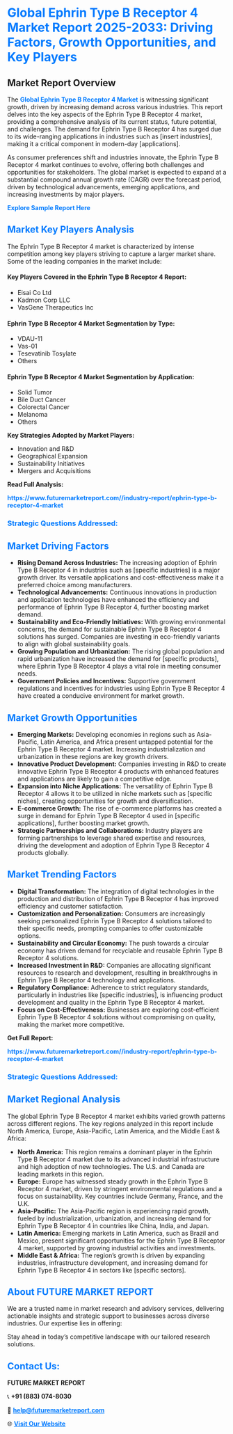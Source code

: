 <h1 style="color: #007BFF;">Global Ephrin Type B Receptor 4 Market Report 2025-2033: Driving Factors, Growth Opportunities, and Key Players</h1>

<section id="overview">
<h2>Market Report Overview</h2>
<p>The <a href="https://www.futuremarketreport.com//industry-report/ephrin-type-b-receptor-4-market" style="color: #007BFF; text-decoration: none;"><strong>Global Ephrin Type B Receptor 4 Market</strong></a> is witnessing significant growth, driven by increasing demand across various industries. This report delves into the key aspects of the Ephrin Type B Receptor 4 market, providing a comprehensive analysis of its current status, future potential, and challenges. The demand for Ephrin Type B Receptor 4 has surged due to its wide-ranging applications in industries such as [insert industries], making it a critical component in modern-day [applications].</p>
<p>As consumer preferences shift and industries innovate, the Ephrin Type B Receptor 4 market continues to evolve, offering both challenges and opportunities for stakeholders. The global market is expected to expand at a substantial compound annual growth rate (CAGR) over the forecast period, driven by technological advancements, emerging applications, and increasing investments by major players.</p>
</section>

<section id="overview">
<p><a href="https://www.futuremarketreport.com//request-sample/reportId=52635" style="color: #007BFF; text-decoration: none;"><strong>Explore Sample Report Here</strong></a></p>
</section>

<section id="key-players">
<h2 style="color: #007BFF;">Market Key Players Analysis</h2>
<p>The Ephrin Type B Receptor 4 market is characterized by intense competition among key players striving to capture a larger market share. Some of the leading companies in the market include:</p>
<h4>Key Players Covered in the Ephrin Type B Receptor 4 Report:</h4>
<ul><li>Eisai Co Ltd</li><li>Kadmon Corp LLC</li><li>VasGene Therapeutics Inc</li></ul>
<h4>Ephrin Type B Receptor 4 Market Segmentation by Type:</h4>
<ul><li>VDAU-11</li><li>Vas-01</li><li>Tesevatinib Tosylate</li><li>Others</li></ul>

<h4>Ephrin Type B Receptor 4 Market Segmentation by Application:</h4>
<ul><li>Solid Tumor</li><li>Bile Duct Cancer</li><li>Colorectal Cancer</li><li>Melanoma</li><li>Others</li></ul>
<p><strong>Key Strategies Adopted by Market Players:</strong></p>
<ul>
<li>Innovation and R&D</li>
<li>Geographical Expansion</li>
<li>Sustainability Initiatives</li>
<li>Mergers and Acquisitions</li>
</ul>
</section>

<section>
<p><strong>Read Full Analysis: </strong></p><a href="https://www.futuremarketreport.com//industry-report/ephrin-type-b-receptor-4-market" style="color: #007BFF; text-decoration: none;"><strong>https://www.futuremarketreport.com//industry-report/ephrin-type-b-receptor-4-market</strong></a>
<h3 style="color: #007BFF;">Strategic Questions Addressed:</h3>
</section>

<section id="driving-factors">
<h2 style="color: #007BFF;">Market Driving Factors</h2>
<ul>
<li><strong>Rising Demand Across Industries:</strong> The increasing adoption of Ephrin Type B Receptor 4 in industries such as [specific industries] is a major growth driver. Its versatile applications and cost-effectiveness make it a preferred choice among manufacturers.</li>
<li><strong>Technological Advancements:</strong> Continuous innovations in production and application technologies have enhanced the efficiency and performance of Ephrin Type B Receptor 4, further boosting market demand.</li>
<li><strong>Sustainability and Eco-Friendly Initiatives:</strong> With growing environmental concerns, the demand for sustainable Ephrin Type B Receptor 4 solutions has surged. Companies are investing in eco-friendly variants to align with global sustainability goals.</li>
<li><strong>Growing Population and Urbanization:</strong> The rising global population and rapid urbanization have increased the demand for [specific products], where Ephrin Type B Receptor 4 plays a vital role in meeting consumer needs.</li>
<li><strong>Government Policies and Incentives:</strong> Supportive government regulations and incentives for industries using Ephrin Type B Receptor 4 have created a conducive environment for market growth.</li>
</ul>
</section>

<section id="growth-opportunities">
<h2 style="color: #007BFF;">Market Growth Opportunities</h2>
<ul>
<li><strong>Emerging Markets:</strong> Developing economies in regions such as Asia-Pacific, Latin America, and Africa present untapped potential for the Ephrin Type B Receptor 4 market. Increasing industrialization and urbanization in these regions are key growth drivers.</li>
<li><strong>Innovative Product Development:</strong> Companies investing in R&D to create innovative Ephrin Type B Receptor 4 products with enhanced features and applications are likely to gain a competitive edge.</li>
<li><strong>Expansion into Niche Applications:</strong> The versatility of Ephrin Type B Receptor 4 allows it to be utilized in niche markets such as [specific niches], creating opportunities for growth and diversification.</li>
<li><strong>E-commerce Growth:</strong> The rise of e-commerce platforms has created a surge in demand for Ephrin Type B Receptor 4 used in [specific applications], further boosting market growth.</li>
<li><strong>Strategic Partnerships and Collaborations:</strong> Industry players are forming partnerships to leverage shared expertise and resources, driving the development and adoption of Ephrin Type B Receptor 4 products globally.</li>
</ul>
</section>

<section id="trending-factors">
<h2 style="color: #007BFF;">Market Trending Factors</h2>
<ul>
<li><strong>Digital Transformation:</strong> The integration of digital technologies in the production and distribution of Ephrin Type B Receptor 4 has improved efficiency and customer satisfaction.</li>
<li><strong>Customization and Personalization:</strong> Consumers are increasingly seeking personalized Ephrin Type B Receptor 4 solutions tailored to their specific needs, prompting companies to offer customizable options.</li>
<li><strong>Sustainability and Circular Economy:</strong> The push towards a circular economy has driven demand for recyclable and reusable Ephrin Type B Receptor 4 solutions.</li>
<li><strong>Increased Investment in R&D:</strong> Companies are allocating significant resources to research and development, resulting in breakthroughs in Ephrin Type B Receptor 4 technology and applications.</li>
<li><strong>Regulatory Compliance:</strong> Adherence to strict regulatory standards, particularly in industries like [specific industries], is influencing product development and quality in the Ephrin Type B Receptor 4 market.</li>
<li><strong>Focus on Cost-Effectiveness:</strong> Businesses are exploring cost-efficient Ephrin Type B Receptor 4 solutions without compromising on quality, making the market more competitive.</li>
</ul>
</section>

<section>
<p><strong>Get Full Report: </strong></p><a href="https://www.futuremarketreport.com//industry-report/ephrin-type-b-receptor-4-market" style="color: #007BFF; text-decoration: none;"><strong>https://www.futuremarketreport.com//industry-report/ephrin-type-b-receptor-4-market</strong></a>
<h3 style="color: #007BFF;">Strategic Questions Addressed:</h3>
</section>


<section id="regional-analysis">
<h2 style="color: #007BFF;">Market Regional Analysis</h2>
<p>The global Ephrin Type B Receptor 4 market exhibits varied growth patterns across different regions. The key regions analyzed in this report include North America, Europe, Asia-Pacific, Latin America, and the Middle East & Africa:</p>
<ul>
<li><strong>North America:</strong> This region remains a dominant player in the Ephrin Type B Receptor 4 market due to its advanced industrial infrastructure and high adoption of new technologies. The U.S. and Canada are leading markets in this region.</li>
<li><strong>Europe:</strong> Europe has witnessed steady growth in the Ephrin Type B Receptor 4 market, driven by stringent environmental regulations and a focus on sustainability. Key countries include Germany, France, and the U.K.</li>
<li><strong>Asia-Pacific:</strong> The Asia-Pacific region is experiencing rapid growth, fueled by industrialization, urbanization, and increasing demand for Ephrin Type B Receptor 4 in countries like China, India, and Japan.</li>
<li><strong>Latin America:</strong> Emerging markets in Latin America, such as Brazil and Mexico, present significant opportunities for the Ephrin Type B Receptor 4 market, supported by growing industrial activities and investments.</li>
<li><strong>Middle East & Africa:</strong> The region’s growth is driven by expanding industries, infrastructure development, and increasing demand for Ephrin Type B Receptor 4 in sectors like [specific sectors].</li>
</ul>
</section>

<footer>
<h2 style="color: #007BFF;">About FUTURE MARKET REPORT</h2>
<p>We are a trusted name in market research and advisory services, delivering actionable insights and strategic support to businesses across diverse industries. Our expertise lies in offering:</p>

<p>Stay ahead in today’s competitive landscape with our tailored research solutions.</p>

<h2 style="color: #007BFF;">Contact Us:</h2>
<p><strong>FUTURE MARKET REPORT</strong></p>
<p>📞 <strong>+91 (883) 074-8030</strong></p>
<p>📧 <strong><a href="mailto:help@futuremarketreport.com" style="color: #007BFF;">help@futuremarketreport.com</a></strong></p>
<p>🌐 <strong><a href="https://www.futuremarketreport.com/" style="color: #007BFF;">Visit Our Website</a></strong></p>
</footer>